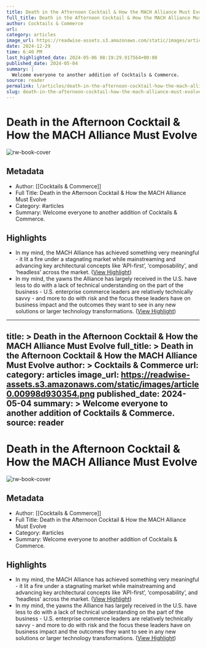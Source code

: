 ```yaml
---
title: Death in the Afternoon Cocktail & How the MACH Alliance Must Evolve
full_title: Death in the Afternoon Cocktail & How the MACH Alliance Must Evolve
author: Cocktails & Commerce
url: 
category: articles
image_url: https://readwise-assets.s3.amazonaws.com/static/images/article0.00998d930354.png
date: 2024-12-29
time: 6:40 PM
last_highlighted_date: 2024-05-06 08:19:29.917564+00:00
published_date: 2024-05-04
summary: |
  Welcome everyone to another addition of Cocktails & Commerce.
source: reader
permalink: l/articles/death-in-the-afternoon-cocktail-how-the-mach-alliance-must-evolve
slug: death-in-the-afternoon-cocktail-how-the-mach-alliance-must-evolve
---
```

# Death in the Afternoon Cocktail & How the MACH Alliance Must Evolve

![rw-book-cover](https://readwise-assets.s3.amazonaws.com/static/images/article0.00998d930354.png)

## Metadata
- Author: [[Cocktails & Commerce]]
- Full Title: Death in the Afternoon Cocktail & How the MACH Alliance Must Evolve
- Category: #articles
- Summary: Welcome everyone to another addition of Cocktails & Commerce.

## Highlights
- In my mind, the MACH Alliance has achieved something very meaningful - it lit a fire under a stagnating market while mainstreaming and advancing key architectural concepts like ‘API-first’, ‘composability’, and ‘headless’ across the market. ([View Highlight](https://read.readwise.io/read/01hx6fgh50d0h81mxd074qf9c2))
- In my mind, the yawns the Alliance has largely received in the U.S. have less to do with a lack of technical understanding on the part of the business - U.S. enterprise commerce leaders are relatively technically savvy - and more to do with risk and the focus these leaders have on business impact and the outcomes they want to see in any new solutions or larger technology transformations. ([View Highlight](https://read.readwise.io/read/01hx6fs22mfmzhp8c2v4yw0r6b))


---
title: >
  Death in the Afternoon Cocktail & How the MACH Alliance Must Evolve
full_title: >
  Death in the Afternoon Cocktail & How the MACH Alliance Must Evolve
author: >
  Cocktails & Commerce
url: 
category: articles
image_url: https://readwise-assets.s3.amazonaws.com/static/images/article0.00998d930354.png
published_date: 2024-05-04
summary: >
  Welcome everyone to another addition of Cocktails & Commerce.
source: reader
---
# Death in the Afternoon Cocktail & How the MACH Alliance Must Evolve

![rw-book-cover](https://readwise-assets.s3.amazonaws.com/static/images/article0.00998d930354.png)

## Metadata
- Author: [[Cocktails & Commerce]]
- Full Title: Death in the Afternoon Cocktail & How the MACH Alliance Must Evolve
- Category: #articles
- Summary: Welcome everyone to another addition of Cocktails & Commerce.

## Highlights
- In my mind, the MACH Alliance has achieved something very meaningful - it lit a fire under a stagnating market while mainstreaming and advancing key architectural concepts like ‘API-first’, ‘composability’, and ‘headless’ across the market. ([View Highlight](https://read.readwise.io/read/01hx6fgh50d0h81mxd074qf9c2))
- In my mind, the yawns the Alliance has largely received in the U.S. have less to do with a lack of technical understanding on the part of the business - U.S. enterprise commerce leaders are relatively technically savvy - and more to do with risk and the focus these leaders have on business impact and the outcomes they want to see in any new solutions or larger technology transformations. ([View Highlight](https://read.readwise.io/read/01hx6fs22mfmzhp8c2v4yw0r6b))


